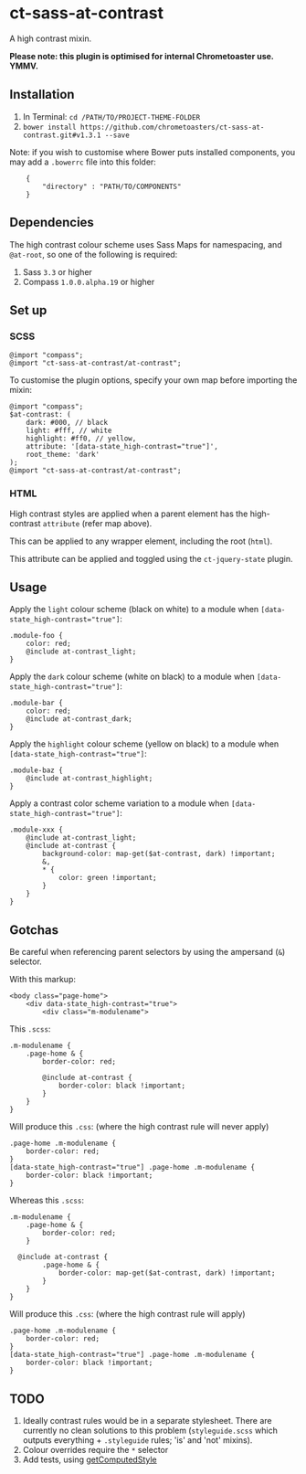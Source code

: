 ct-sass-at-contrast
===========

A high contrast mixin.

__Please note: this plugin is optimised for internal Chrometoaster use. YMMV.__

## Installation

1. In Terminal: `cd /PATH/TO/PROJECT-THEME-FOLDER`
1. `bower install https://github.com/chrometoasters/ct-sass-at-contrast.git#v1.3.1 --save`

Note: if you wish to customise where Bower puts installed components, you may add a `.bowerrc` file into this folder:

        {
            "directory" : "PATH/TO/COMPONENTS"
        }


## Dependencies

The high contrast colour scheme uses Sass Maps for namespacing, and `@at-root`, so one of the following is required:

1. Sass `3.3` or higher
1. Compass `1.0.0.alpha.19` or higher

## Set up

### SCSS

    @import "compass";
    @import "ct-sass-at-contrast/at-contrast";

To customise the plugin options, specify your own map before importing the mixin:

    @import "compass";
    $at-contrast: (
        dark: #000, // black
        light: #fff, // white
        highlight: #ff0, // yellow,
        attribute: '[data-state_high-contrast="true"]',
        root_theme: 'dark'
    );
    @import "ct-sass-at-contrast/at-contrast";

### HTML

High contrast styles are applied when a parent element has the high-contrast `attribute` (refer map above).

This can be applied to any wrapper element, including the root (`html`).

This attribute can be applied and toggled using the `ct-jquery-state` plugin.

## Usage

Apply the `light` colour scheme (black on white) to a module when `[data-state_high-contrast="true"]`:

    .module-foo {
        color: red;
        @include at-contrast_light;
    }

Apply the `dark` colour scheme (white on black) to a module when `[data-state_high-contrast="true"]`:

    .module-bar {
        color: red;
        @include at-contrast_dark;
    }

Apply the `highlight` colour scheme (yellow on black) to a module when `[data-state_high-contrast="true"]`:

    .module-baz {
        @include at-contrast_highlight;
    }

Apply a contrast color scheme variation to a module when `[data-state_high-contrast="true"]`:

    .module-xxx {
        @include at-contrast_light;
        @include at-contrast {
            background-color: map-get($at-contrast, dark) !important;
            &,
            * {
                color: green !important;
            }
        }
    }

## Gotchas

Be careful when referencing parent selectors by using the ampersand (`&`) selector.

With this markup:

    <body class="page-home">
        <div data-state_high-contrast="true">
            <div class="m-modulename">

This `.scss`:

    .m-modulename {
        .page-home & {
            border-color: red;
        
            @include at-contrast {
                border-color: black !important;
            }
        }
    }
    
Will produce this `.css`: (where the high contrast rule will never apply)

    .page-home .m-modulename {
        border-color: red;
    }
    [data-state_high-contrast="true"] .page-home .m-modulename {
        border-color: black !important;
    }
    
Whereas this `.scss`:

    .m-modulename {
        .page-home & {
            border-color: red;
        }
        
      @include at-contrast {
            .page-home & {
                border-color: map-get($at-contrast, dark) !important;
            }
        }
    }

Will produce this `.css`: (where the high contrast rule will apply)

    .page-home .m-modulename {
        border-color: red;
    }
    [data-state_high-contrast="true"] .page-home .m-modulename {
        border-color: black !important;
    }
     

## TODO

1. Ideally contrast rules would be in a separate stylesheet. There are currently no clean solutions to this problem (`styleguide.scss` which outputs everything + `.styleguide` rules; 'is' and 'not' mixins).
1. Colour overrides require the `*` selector
1. Add tests, using [getComputedStyle](http://stackoverflow.com/questions/19137507/jquery-equivalent-for-getcomputedstyle)
